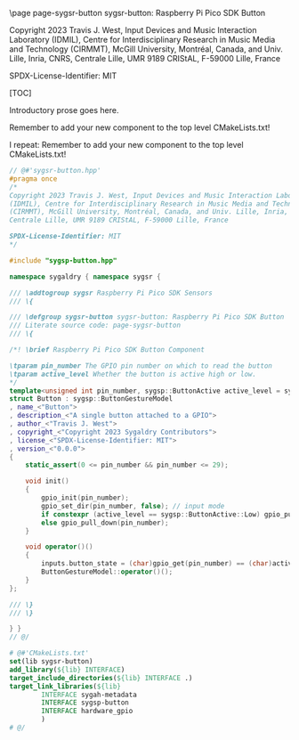\page page-sygsr-button sygsr-button: Raspberry Pi Pico SDK Button

Copyright 2023 Travis J. West, Input Devices and Music Interaction Laboratory
(IDMIL), Centre for Interdisciplinary Research in Music Media and Technology
(CIRMMT), McGill University, Montréal, Canada, and Univ. Lille, Inria, CNRS,
Centrale Lille, UMR 9189 CRIStAL, F-59000 Lille, France

SPDX-License-Identifier: MIT

[TOC]

Introductory prose goes here.

Remember to add your new component to the top level CMakeLists.txt!

I repeat: Remember to add your new component to the top level CMakeLists.txt!

```cpp
// @#'sygsr-button.hpp'
#pragma once
/*
Copyright 2023 Travis J. West, Input Devices and Music Interaction Laboratory
(IDMIL), Centre for Interdisciplinary Research in Music Media and Technology
(CIRMMT), McGill University, Montréal, Canada, and Univ. Lille, Inria, CNRS,
Centrale Lille, UMR 9189 CRIStAL, F-59000 Lille, France

SPDX-License-Identifier: MIT
*/

#include "sygsp-button.hpp"

namespace sygaldry { namespace sygsr {

/// \addtogroup sygsr Raspberry Pi Pico SDK Sensors
/// \{

/// \defgroup sygsr-button sygsr-button: Raspberry Pi Pico SDK Button
/// Literate source code: page-sygsr-button
/// \{

/*! \brief Raspberry Pi Pico SDK Button Component

\tparam pin_number The GPIO pin number on which to read the button
\tparam active_level Whether the button is active high or low.
*/
template<unsigned int pin_number, sygsp::ButtonActive active_level = sygsp::ButtonActive::Low>
struct Button : sygsp::ButtonGestureModel
, name_<"Button">
, description_<"A single button attached to a GPIO">
, author_<"Travis J. West">
, copyright_<"Copyright 2023 Sygaldry Contributors">
, license_<"SPDX-License-Identifier: MIT">
, version_<"0.0.0">
{
    static_assert(0 <= pin_number && pin_number <= 29);

    void init()
    {
        gpio_init(pin_number);
        gpio_set_dir(pin_number, false); // input mode
        if constexpr (active_level == sygsp::ButtonActive::Low) gpio_pull_up(pin_number);
        else gpio_pull_down(pin_number);
    }

    void operator()()
    {
        inputs.button_state = (char)gpio_get(pin_number) == (char)active_level;
        ButtonGestureModel::operator()();
    }
};

/// \}
/// \}

} }
// @/
```

```cmake
# @#'CMakeLists.txt'
set(lib sygsr-button)
add_library(${lib} INTERFACE)
target_include_directories(${lib} INTERFACE .)
target_link_libraries(${lib}
        INTERFACE sygah-metadata
        INTERFACE sygsp-button
        INTERFACE hardware_gpio
        )
# @/
```

